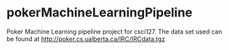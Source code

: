 # pokerMachineLearningPipeline
Poker Machine Learning pipeline project for csci127.
The data set used can be found at http://poker.cs.ualberta.ca/IRC/IRCdata.tgz 
